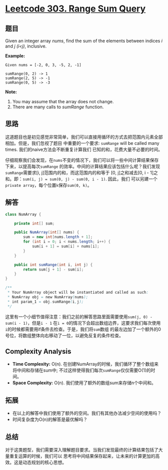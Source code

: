 # [Leetcode 303. Range Sum Query](https://leetcode.com/problems/range-sum-query-immutable/)

## 题目

Given an integer array *nums*, find the sum of the elements between indices *i* 
and *j* *(i<j)*, inclusive.

**Example:**
```
Given nums = [-2, 0, 3, -5, 2, -1]

sumRange(0, 2) -> 1
sumRange(2, 5) -> -1
sumRange(0, 5) -> -3
```
**Note:**
1. You may assume that the array does not change.
2. There are many calls to *sumRange* function.

## 思路

这道题目也是初见感觉非常简单，我们可以直接用循环的方式去把范围内元素全部相加。但是，我们忽视了题目
中重要的一个要求: `sumRange` will be called many times. 我们的naive方法会不断重复计算我们
已知的和，花费大量不必要的时间。

仔细观察我们会发现，在`nums`不变的情况下，我们可以将一些中间计算结果保存下来，以提高每次`sumRange`
的效率。中间的计算结果应该包括什么呢？我们发现`sumRange`需要求[i, j]范围内的和，而这范围内的和等于
[0, j]之和减去[0, i - 1]之和。即：`sum(i, j) = sum(0, j) - sum(0, i - 1)`. 因此，我们
可以另建一个`private array`，每个位置`k`保存`sum(0, k)`。

## 解答
```java
class NumArray {

    private int[] sum;

    public NumArray(int[] nums) {
        sum = new int[nums.length + 1];
        for (int i = 0; i < nums.length; i++) {
            sum[i + 1] = sum[i] + nums[i];
        }
    }

    public int sumRange(int i, int j) {
        return sum[j + 1] - sum[i];
    }
}

/**
 * Your NumArray object will be instantiated and called as such:
 * NumArray obj = new NumArray(nums);
 * int param_1 = obj.sumRange(i,j);
 */
```
这里有一个小细节值得注意：我们之前的解答思路里面需要使用`sum(j, 0) - sum(i - 1)`，但是`i - 1`
在`i = 0`的情况下会超出数组边界，这要求我们每次使用`i`的时候都需要用if条件去检查。于是，我们将`sum`数组
的最左边加了一个额外的0号位，将数组整体向右移动了一位，以避免反复的条件检查。

## Complexity Analysis
- **Time Complexity:** O(n). 在创建NumArray的时候，我们循环了整个数组来将中间和存储在sum中; 不过这样使得我们每次`sumRange`仅仅需要O(1)的时间。
- **Space Complexity:** O(n). 我们使用了额外的数组sum来存储n个中间和。

## 拓展
- 在以上的解答中我们使用了额外的空间。我们有其他办法减少空间的使用吗？
- 时间复杂度为O(n)的解答是最优解吗？

## 总结

对于这类题型，我们需要深入理解题目要求。当我们发现最终的计算结果包括了大量重复运算的时候，我们可以
思考将中间结果保存起来，让未来的计算更加的高效。这是动态规划的核心思想。